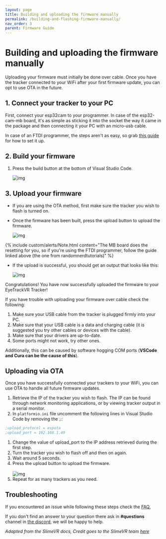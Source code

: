 ```yaml
---
layout: page
title: Building and uploading the firmware manually
permalink: /building-and-flashing-firmware-manually/
nav_order: 3
parent: Firmware Guide
---
```


# Building and uploading the firmware manually

Uploading your firmware must initially be done over cable. Once you have the tracker connected to your WiFi after your first firmware update, you can opt to use OTA in the future.

## 1. Connect your tracker to your PC

First, connect your esp32cam to your programmer. In case of the esp32-cam-mb board, it's as simple as sticking it into the socket the way it came in the package and then connecting it your PC with an micro-usb cable.

In case of an FTDI programmer, the steps aren't as easy, so grab [this guide](https://randomnerdtutorials.com/program-upload-code-esp32-cam/) for how to set it up.

## 2. Build your firmware

1. Press the build button at the bottom of Visual Studio Code.

   ![img](https://i.imgur.com/EmSkhFp.png)

## 3. Upload your firmware

- If you are using the OTA method, first make sure the tracker you wish to flash is turned on.

- Once the firmware has been built, press the upload button to upload the firmware.

  ![img](https://i.imgur.com/lI3PFVC.png)

{% include custom/alerts/Note.html content="The MB board does the resetting for you, so if you're using the FTDI programmer, follow the guide linked above (the one from randomnerdtutorials)"  %}  

- If the upload is successful, you should get an output that looks like this:

  ![img](https://i.imgur.com/SDQcCr1.png)

Congratulations! You have now successfully uploaded the firmware to your EyeTrackVR Tracker!

If you have trouble with uploading your firmware over cable check the following:

1. Make sure your USB cable from the tracker is plugged firmly into your PC.
2. Make sure that your USB cable is a data and charging cable (it is suggested you try other cables or devices with the cable).
3. Make sure that your drivers are up-to-date.
4. Some ports might not work, try other ones.

Additionally, this can be caused by software hogging COM ports (**VSCode and Cura can be the cause of this**).

## Uploading via OTA

Once you have successfully connected your trackers to your WiFi, you can use OTA to handle all future firmware updates.

1. Retrieve the IP of the tracker you wish to flash. The IP can be found through network monitoring applications, or by viewing tracker output in a serial monitor.
2. In `platformio.ini` file uncomment the following lines in Visual Studio Code by removing the `;`:

```ini
;upload_protocol = espota
;upload_port = 192.168.1.49
```

1. Change the value of upload_port to the IP address retrieved during the first step.
1. Turn the tracker you wish to flash off and then on again.
1. Wait around 5 seconds.
1. Press the upload button to upload the firmware.<br>  
   ![img](https://i.imgur.com/lI3PFVC.png)
1. Repeat for as many trackers as you need.

## Troubleshooting

If you encountered an issue while following these steps check the [FAQ.](https://redhawk989.github.io/EyeTrackVR/faq/)

If you don't find an answer to your question there ask in **#questions** channel in [the discord](https://discord.gg/kkXYbVykZX), we will be happy to help.

*Adapted from the SlimeVR docs, Credit goes to the SlimeVR team [here](https://docs.slimevr.dev/firmware/setup-and-install.html)*
